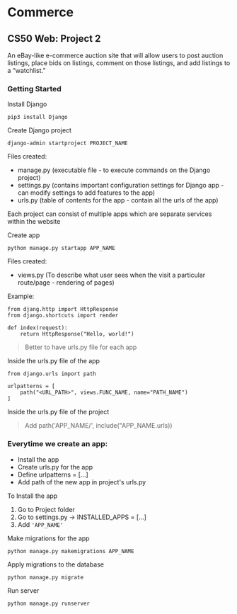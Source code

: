 # Commerce

## CS50 Web: Project 2

An eBay-like e-commerce auction site that will allow users to post auction listings, place bids on listings, comment on those listings, and add listings to a “watchlist.”

### Getting Started

Install Django

```
pip3 install Django
```

Create Django project

```
django-admin startproject PROJECT_NAME
```

Files created:

- manage.py (executable file - to execute commands on the Django project)
- settings.py (contains important configuration settings for Django app - can modify settings to add features to the app)
- urls.py (table of contents for the app - contain all the urls of the app)

Each project can consist of multiple apps which are separate services within the website

Create app

```
python manage.py startapp APP_NAME
```

Files created:

- views.py (To describe what user sees when the visit a particular route/page - rendering of pages)

Example:

```
from djang.http import HttpResponse
from django.shortcuts import render

def index(request):
    return HttpResponse("Hello, world!")
```

> Better to have urls.py file for each app

Inside the urls.py file of the app

```
from django.urls import path

urlpatterns = [
    path("<URL_PATH>", views.FUNC_NAME, name="PATH_NAME")
]
```

Inside the urls.py file of the project

> Add path('APP_NAME/', include("APP_NAME.urls))

### Everytime we create an app:

- Install the app
- Create urls.py for the app
- Define urlpatterns = [...]
- Add path of the new app in project's urls.py

To Install the app

1. Go to Project folder
2. Go to settings.py -> INSTALLED_APPS = [...]
3. Add `'APP_NAME'`

Make migrations for the app

```
python manage.py makemigrations APP_NAME
```

Apply migrations to the database

```
python manage.py migrate
```

Run server

```
python manage.py runserver
```
